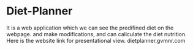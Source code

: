 # Diet-Planner
It is a web application which we can see the predifined diet on the webpage. and make modifications, and can caliculate the diet nutrition.
Here is the website link for presentational view.  dietplanner.gvmnr.com
